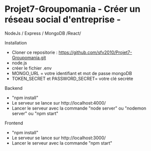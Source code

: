 # Projet7-Groupomania - Créer un réseau social d'entreprise -

NodeJs / Express / MongoDB /React/

Installation

-   Cloner ce repositorie : https://github.com/sfv2010/Projet7-Groupomania.git
-   node.js
-   créer le fichier .env
-   MONGO_URL = votre identifiant et mot de passe mongoDB
-   TOKEN_SECRET et PASSWORD_SECRET= votre clé secrète

Backend

-   "npm install"
-   Le serveur se lance sur http://localhost:4000/
-   Lancer le serveur avec la commande "node server" ou "nodemon server" ou "npm start"

Frontend

-   "npm install"
-   Le serveur se lance sur http://localhost:3000/
-   Lancer le serveur avec la commande "npm start"
